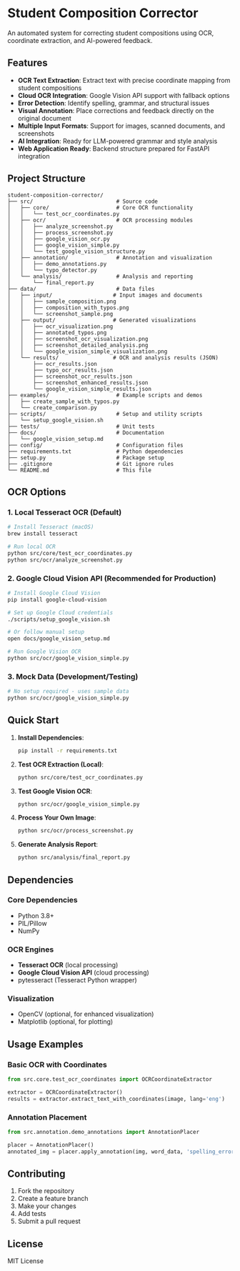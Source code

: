 # Student Composition Corrector

An automated system for correcting student compositions using OCR, coordinate extraction, and AI-powered feedback.

## Features

- **OCR Text Extraction**: Extract text with precise coordinate mapping from student compositions
- **Cloud OCR Integration**: Google Vision API support with fallback options
- **Error Detection**: Identify spelling, grammar, and structural issues
- **Visual Annotation**: Place corrections and feedback directly on the original document
- **Multiple Input Formats**: Support for images, scanned documents, and screenshots
- **AI Integration**: Ready for LLM-powered grammar and style analysis
- **Web Application Ready**: Backend structure prepared for FastAPI integration

## Project Structure

```
student-composition-corrector/
├── src/                          # Source code
│   ├── core/                     # Core OCR functionality
│   │   └── test_ocr_coordinates.py
│   ├── ocr/                      # OCR processing modules
│   │   ├── analyze_screenshot.py
│   │   ├── process_screenshot.py
│   │   ├── google_vision_ocr.py
│   │   ├── google_vision_simple.py
│   │   └── test_google_vision_structure.py
│   ├── annotation/               # Annotation and visualization
│   │   ├── demo_annotations.py
│   │   └── typo_detector.py
│   └── analysis/                 # Analysis and reporting
│       └── final_report.py
├── data/                         # Data files
│   ├── input/                   # Input images and documents
│   │   ├── sample_composition.png
│   │   ├── composition_with_typos.png
│   │   └── screenshot_sample.png
│   ├── output/                  # Generated visualizations
│   │   ├── ocr_visualization.png
│   │   ├── annotated_typos.png
│   │   ├── screenshot_ocr_visualization.png
│   │   ├── screenshot_detailed_analysis.png
│   │   └── google_vision_simple_visualization.png
│   └── results/                 # OCR and analysis results (JSON)
│       ├── ocr_results.json
│       ├── typo_ocr_results.json
│       ├── screenshot_ocr_results.json
│       ├── screenshot_enhanced_results.json
│       └── google_vision_simple_results.json
├── examples/                     # Example scripts and demos
│   ├── create_sample_with_typos.py
│   └── create_comparison.py
├── scripts/                      # Setup and utility scripts
│   └── setup_google_vision.sh
├── tests/                        # Unit tests
├── docs/                         # Documentation
│   └── google_vision_setup.md
├── config/                       # Configuration files
├── requirements.txt              # Python dependencies
├── setup.py                      # Package setup
├── .gitignore                    # Git ignore rules
└── README.md                     # This file
```

## OCR Options

### 1. Local Tesseract OCR (Default)
```bash
# Install Tesseract (macOS)
brew install tesseract

# Run local OCR
python src/core/test_ocr_coordinates.py
python src/ocr/analyze_screenshot.py
```

### 2. Google Cloud Vision API (Recommended for Production)
```bash
# Install Google Cloud Vision
pip install google-cloud-vision

# Set up Google Cloud credentials
./scripts/setup_google_vision.sh

# Or follow manual setup
open docs/google_vision_setup.md

# Run Google Vision OCR
python src/ocr/google_vision_simple.py
```

### 3. Mock Data (Development/Testing)
```bash
# No setup required - uses sample data
python src/ocr/google_vision_simple.py
```

## Quick Start

1. **Install Dependencies**:
   ```bash
   pip install -r requirements.txt
   ```

2. **Test OCR Extraction (Local)**:
   ```bash
   python src/core/test_ocr_coordinates.py
   ```

3. **Test Google Vision OCR**:
   ```bash
   python src/ocr/google_vision_simple.py
   ```

4. **Process Your Own Image**:
   ```bash
   python src/ocr/process_screenshot.py
   ```

5. **Generate Analysis Report**:
   ```bash
   python src/analysis/final_report.py
   ```

## Dependencies

### Core Dependencies
- Python 3.8+
- PIL/Pillow
- NumPy

### OCR Engines
- **Tesseract OCR** (local processing)
- **Google Cloud Vision API** (cloud processing)
- pytesseract (Tesseract Python wrapper)

### Visualization
- OpenCV (optional, for enhanced visualization)
- Matplotlib (optional, for plotting)

## Usage Examples

### Basic OCR with Coordinates
```python
from src.core.test_ocr_coordinates import OCRCoordinateExtractor

extractor = OCRCoordinateExtractor()
results = extractor.extract_text_with_coordinates(image, lang='eng')
```

### Annotation Placement
```python
from src.annotation.demo_annotations import AnnotationPlacer

placer = AnnotationPlacer()
annotated_img = placer.apply_annotation(img, word_data, 'spelling_error', 'Correction needed')
```

## Contributing

1. Fork the repository
2. Create a feature branch
3. Make your changes
4. Add tests
5. Submit a pull request

## License

MIT License
